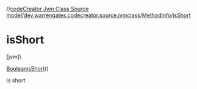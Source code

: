 //[codeCreator Jvm Class Source model](../../../index.md)/[dev.warrengates.codecreator.source.jvmclass](../index.md)/[MethodInfo](index.md)/[isShort](is-short.md)

# isShort

[jvm]\

[Boolean](https://docs.oracle.com/javase/8/docs/api/java/lang/Boolean.html)[isShort](is-short.md)()

Is short
